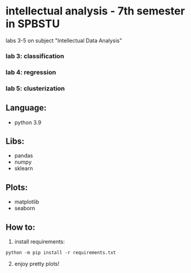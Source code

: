 # intellectual analysis - 7th semester in SPBSTU
labs 3-5 on subject "Intellectual Data Analysis" 

### lab 3: classification
### lab 4: regression
### lab 5: clusterization

## Language:
- python 3.9
## Libs:
- pandas
- numpy
- sklearn
## Plots:
- matplotlib
- seaborn

## How to:
1. install requirements:
``` 
python -m pip install -r requirements.txt
```
2. enjoy pretty plots!
